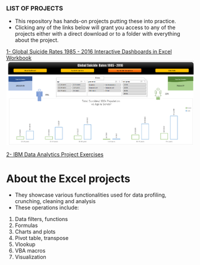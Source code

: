 
### LIST OF PROJECTS 
- This repository has hands-on projects putting these into practice.
- Clicking any of the links below will grant you access to any of the projects either with a direct download or to a folder with everything about the project.

[1- Global Suicide Rates 1985 - 2016 Interactive Dashboards in Excel Workbook](https://docs.google.com/uc?export=download&id=1J1Qs0dXio8m8pTGLpWr0-mKf8FXibufS)
![alt text](https://github.com/M-Gwaza/Excel-Projects/blob/main/Screenshots/dashboard2.png)



[2- IBM Data Analytics Project Exercises](https://github.com/M-Gwaza/Excel-Projects/tree/main/IBM%20Data%20Analytics%20Coursera%20Excel%20Final%20Project)

# About the Excel projects
- They showcase various functionalities used for data profiling, crunching, cleaning and analysis
- These operations include: 

1. Data filters, functions
2. Formulas
3. Charts and plots
4. Pivot table, transpose
5. Vlookup
6. VBA macros
7. Visualization

